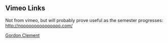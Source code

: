 ## Vimeo Links

Not from vimeo, but will probably prove useful as the semester progresses:  
http://nooooooooooooooo.com/

[Gordon Clement](https://vimeo.com/user9467556)